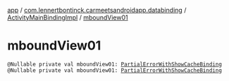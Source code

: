 [app](../../index.md) / [com.lennertbontinck.carmeetsandroidapp.databinding](../index.md) / [ActivityMainBindingImpl](index.md) / [mboundView01](./mbound-view01.md)

# mboundView01

`@Nullable private val mboundView01: `[`PartialErrorWithShowCacheBinding`](../-partial-error-with-show-cache-binding/index.md)
`@Nullable private val mboundView01: `[`PartialErrorWithShowCacheBinding`](../-partial-error-with-show-cache-binding/index.md)